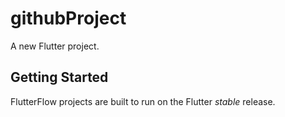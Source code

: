 # githubProject

A new Flutter project.

## Getting Started

FlutterFlow projects are built to run on the Flutter _stable_ release.

